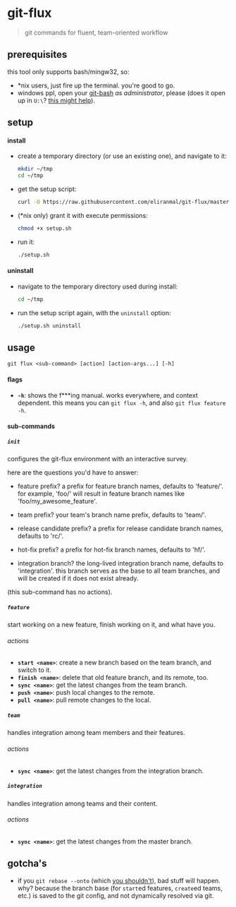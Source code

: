 
# git-flux

> git commands for fluent, team-oriented workflow


## prerequisites

this tool only supports bash/mingw32, so:

- *nix users, just fire up the terminal. you're good to go.
- windows ppl, open your [git-bash][1] *as administrator*, please 
(does it open up in `U:\`? [this might help][3]).


## setup

#### install

- create a temporary directory (or use an existing one), and navigate to it:
  
  ```sh
  mkdir ~/tmp
  cd ~/tmp
  ```

- get the setup script:
  
  ```sh
  curl -O https://raw.githubusercontent.com/eliranmal/git-flux/master/bin/setup.sh
  ```

- (*nix only) grant it with execute permissions:
  
  ```sh
  chmod +x setup.sh
  ```

- run it:
  
  ```sh
  ./setup.sh
  ```

#### uninstall

- navigate to the temporary directory used during install:
  
  ```sh
  cd ~/tmp
  ```

- run the setup script again, with the `uninstall` option:
  
  ```sh
  ./setup.sh uninstall
  ```


## usage

    git flux <sub-command> [action] [action-args...] [-h]

#### flags

- **`-h`**: shows the f***ing manual. works everywhere, and context 
dependent. this means you can `git flux -h`, and also `git flux feature -h`.


#### sub-commands


##### `init`

configures the git-flux environment with an interactive survey.

here are the questions you'd have to answer:

- feature prefix?
   a prefix for feature branch names, defaults to 'feature/'. for example, 
'foo/' will result in feature branch names like 'foo/my_awesome_feature'.

- team prefix?
   your team's branch name prefix, defaults to 'team/'.

- release candidate prefix?
   a prefix for release candidate branch names, defaults to 'rc/'.

- hot-fix prefix?
   a prefix for hot-fix branch names, defaults to 'hf/'.

- integration branch?
   the long-lived integration branch name, defaults to 'integration'. this branch serves as the base to all team branches, and will be created if it does not exist already.
 

(this sub-command has no actions).


##### `feature`

start working on a new feature, finish working on it, and what have you.

###### actions

- **`start <name>`**: create a new branch based on the team branch, 
and switch to it.
- **`finish <name>`**: delete that old feature branch, and its remote, too.
- **`sync <name>`**: get the latest changes from the team branch.
- **`push <name>`**: push local changes to the remote.
- **`pull <name>`**: pull remote changes to the local.


##### `team`

handles integration among team members and their features.

###### actions

- **`sync <name>`**: get the latest changes from the integration branch.


##### `integration`

handles integration among teams and their content.

###### actions

- **`sync <name>`**: get the latest changes from the master branch.



## gotcha's

- if you `git rebase --onto` (which [you shouldn't][2]), bad stuff will 
happen. why? because the branch base (for `start`ed features, `create`ed 
teams, etc.) is saved to the git config, and not dynamically resolved via git.







[1]: https://git-scm.com/download/win
[2]: https://git-scm.com/book/en/v2/Git-Branching-Rebasing#_rebase_peril
[3]: https://danlimerick.wordpress.com/2011/07/11/git-for-windows-tip-setting-home-and-the-startup-directory/
